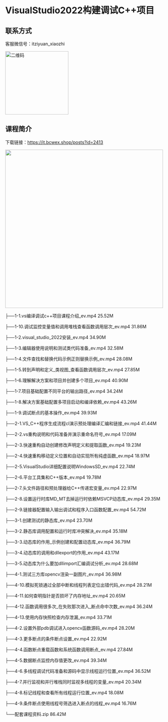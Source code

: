 # VisualStudio2022构建调试C++项目

## 联系方式

客服微信号：itziyuan_xiaozhi

<img src="https://ziyuanyun.oss-cn-guangzhou.aliyuncs.com/common/20240614073449/666b82192834a.jpg" width="200" height="200" alt="二维码">

## 课程简介

下载链接：https://it.bcwex.shop/posts?id=2413

<img src="https://ziyuanyun.oss-cn-guangzhou.aliyuncs.com/yun/20240515183943/664490ef5f5a3.jpg" width="500" alt="">

  

 ├──1-1.vs编译调试c++项目课程介绍_ev.mp4 25.52M

 ├──1-10.调试监控变量值和调用堆栈查看函数调用层次_ev.mp4 31.86M

 ├──1-2.visual_studio_2022安装_ev.mp4 34.90M

 ├──1-3.编辑器使用说明和测试类代码准备_ev.mp4 32.58M

 ├──1-4.文件查找和替换代码示例正则替换示例_ev.mp4 28.08M

 ├──1-5.转到声明和定义_类视图_查看函数调用层次_ev.mp4 27.85M

 ├──1-6.理解解决方案和项目并创建多个项目_ev.mp4 40.90M

 ├──1-7.项目基础配置不同平台的输出路径_ev.mp4 34.24M

 ├──1-8.解决方案基础配置多项目启动和编译依赖_ev.mp4 43.26M

 ├──1-9.调试断点的基本操作_ev.mp4 39.93M

 ├──2-1.VS_C++程序生成流程cl演示预处理编译汇编和链接_ev.mp4 41.44M

 ├──2-2.vs重构说明和代码准备并演示重命名符号_ev.mp4 17.09M

 ├──2-3.快速重构自动创建修改声明定义和提取函数_ev.mp4 19.23M

 ├──2-4.快速重构移动定义位置和自动实现所有纯虚函数_ev.mp4 18.97M

 ├──2-5.VisualStudio详细配置说明WindowsSD_ev.mp4 22.74M

 ├──2-6.平台工具集和C++版本_ev.mp4 19.78M

 ├──2-7.头文件路径和预处理器给C++传递宏变量_ev.mp4 22.97M

 ├──2-8.设置运行时库MD_MT去掉运行时依赖MSVCP动态库_ev.mp4 29.35M

 ├──2-9.链接器配置输入输出调试和程序入口函数配置_ev.mp4 54.72M

 ├──3-1.创建测试的静态库_ev.mp4 23.70M

 ├──3-2.静态库调用配置和运行时库冲突解决_ev.mp4 35.18M

 ├──3-3.动态库的作用_示例创建和配置动态库_ev.mp4 36.79M

 ├──3-4.动态库的调用和dllexport的作用_ev.mp4 43.17M

 ├──3-5.动态库为什么要加dllimport汇编调试分析_ev.mp4 28.68M

 ├──4-1.测试三方库opencv渲染一副图片_ev.mp4 36.98M

 ├──4-10.模拟死锁通过全部中断和线程列表定位出错代码_ev.mp4 28.21M

 ├──4-11.如何查明指针是否损坏了内存地址_ev.mp4 20.65M

 ├──4-12.函数调用很多次_在失败那次进入_断点命中次数_ev.mp4 36.24M

 ├──4-13.使用内存快照检查内存泄漏_ev.mp4 33.71M

 ├──4-2.设置外部pdb调试进入opencv函数源码_ev.mp4 28.20M

 ├──4-3.更多断点的条件断点设置_ev.mp4 22.92M

 ├──4-4.函数断点重载函数和系统函数调用断点_ev.mp4 27.84M

 ├──4-5.数据断点监控内存值更改_ev.mp4 39.34M

 ├──4-6.多线程调试代码准备和源码中显示线程运行位置_ev.mp4 36.52M

 ├──4-7.并行监视和并行堆栈同时监视多线程的变量_ev.mp4 20.34M

 ├──4-8.标记线程和查看所有线程运行位置_ev.mp4 18.08M

 ├──4-9.条件断点使用线程号筛选进入断点的线程_ev.mp4 16.76M

 └──配套课程资料.zip 86.42M

  